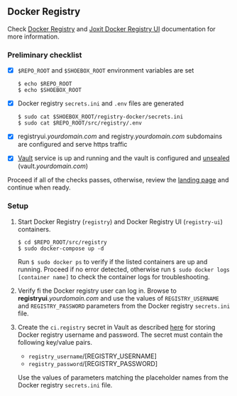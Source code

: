 ## Docker Registry
Check [Docker Registry](https://docs.docker.com/registry/) and [Joxit Docker Registry UI](https://joxit.dev/docker-registry-ui/) documentation for more information.


### Preliminary checklist

- [x] `$REPO_ROOT` and `$SHOEBOX_ROOT` environment variables are set

    ```
    $ echo $REPO_ROOT
    $ echo $SHOEBOX_ROOT
    ```

- [x] Docker registry `secrets.ini` and `.env` files are generated

    ```
    $ sudo cat $SHOEBOX_ROOT/registry-docker/secrets.ini
    $ sudo cat $REPO_ROOT/src/registry/.env
    ```

- [x] registryui._yourdomain.com_ and registry._yourdomain.com_ subdomains are configured and serve https traffic

- [x] [Vault](/src/vault/README.md) service is up and running and the vault is configured and [unsealed](/src/vault/README.md#unseal-vault) (vault._yourdomain.com_)

Proceed if all of the checks passes, otherwise, review the [landing page](/src/README.md#setup-outline) and continue when ready.


### Setup

  1. Start Docker Registry (`registry`) and Docker Registry UI (`registry-ui`) containers.

      ```
      $ cd $REPO_ROOT/src/registry
      $ sudo docker-compose up -d
      ```

      Run `$ sudo docker ps` to verify if the listed containers are up and running. Proceed if no error detected, otherwise run `$ sudo docker logs [container name]` to check the container logs for troubleshooting.

  2. Verify fi the Docker registry user can log in. Browse to **registryui**._yourdomain.com_ and use the values of `REGISTRY_USERNAME` and `REGISTRY_PASSWORD` parameters from the Docker registry `secrets.ini` file.

  3. <a id="docker-registry-username-and-password"></a> Create the `ci.registry` secret in Vault as described [here](/src/vault/README.md#create-a-secret) for storing Docker registry username and password. The secret must contain the following key/value pairs.

      - `registry_username`/[REGISTRY_USERNAME]
      - `registry_password`/[REGISTRY_PASSWORD]

     Use the values of parameters matching the placeholder names from the Docker registry `secrets.ini` file.
